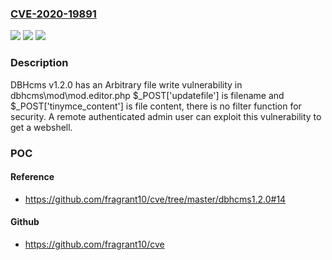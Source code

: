 ### [CVE-2020-19891](https://cve.mitre.org/cgi-bin/cvename.cgi?name=CVE-2020-19891)
![](https://img.shields.io/static/v1?label=Product&message=n%2Fa&color=blue)
![](https://img.shields.io/static/v1?label=Version&message=n%2Fa&color=blue)
![](https://img.shields.io/static/v1?label=Vulnerability&message=n%2Fa&color=brighgreen)

### Description

DBHcms v1.2.0 has an Arbitrary file write vulnerability in dbhcms\mod\mod.editor.php $_POST['updatefile'] is filename and $_POST['tinymce_content'] is file content, there is no filter function for security. A remote authenticated admin user can exploit this vulnerability to get a webshell.

### POC

#### Reference
- https://github.com/fragrant10/cve/tree/master/dbhcms1.2.0#14

#### Github
- https://github.com/fragrant10/cve

